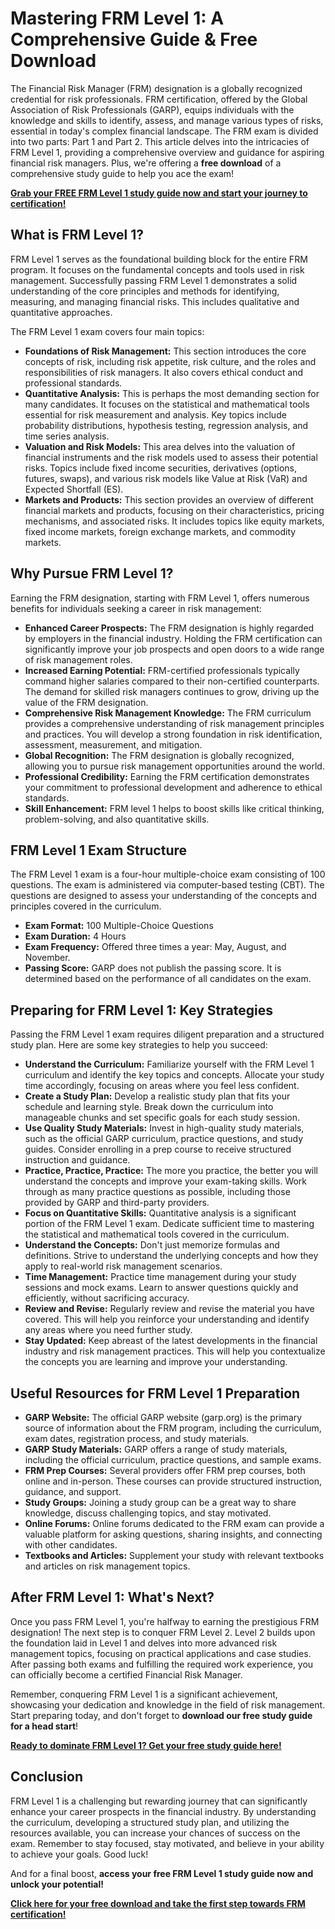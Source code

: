 # Mastering FRM Level 1: A Comprehensive Guide & Free Download

The Financial Risk Manager (FRM) designation is a globally recognized credential for risk professionals. FRM certification, offered by the Global Association of Risk Professionals (GARP), equips individuals with the knowledge and skills to identify, assess, and manage various types of risks, essential in today's complex financial landscape. The FRM exam is divided into two parts: Part 1 and Part 2. This article delves into the intricacies of FRM Level 1, providing a comprehensive overview and guidance for aspiring financial risk managers. Plus, we're offering a **free download** of a comprehensive study guide to help you ace the exam!

[**Grab your FREE FRM Level 1 study guide now and start your journey to certification!**](https://udemywork.com/frm-level-1)

## What is FRM Level 1?

FRM Level 1 serves as the foundational building block for the entire FRM program. It focuses on the fundamental concepts and tools used in risk management. Successfully passing FRM Level 1 demonstrates a solid understanding of the core principles and methods for identifying, measuring, and managing financial risks. This includes qualitative and quantitative approaches.

The FRM Level 1 exam covers four main topics:

*   **Foundations of Risk Management:** This section introduces the core concepts of risk, including risk appetite, risk culture, and the roles and responsibilities of risk managers. It also covers ethical conduct and professional standards.
*   **Quantitative Analysis:** This is perhaps the most demanding section for many candidates. It focuses on the statistical and mathematical tools essential for risk measurement and analysis. Key topics include probability distributions, hypothesis testing, regression analysis, and time series analysis.
*   **Valuation and Risk Models:** This area delves into the valuation of financial instruments and the risk models used to assess their potential risks. Topics include fixed income securities, derivatives (options, futures, swaps), and various risk models like Value at Risk (VaR) and Expected Shortfall (ES).
*   **Markets and Products:** This section provides an overview of different financial markets and products, focusing on their characteristics, pricing mechanisms, and associated risks. It includes topics like equity markets, fixed income markets, foreign exchange markets, and commodity markets.

## Why Pursue FRM Level 1?

Earning the FRM designation, starting with FRM Level 1, offers numerous benefits for individuals seeking a career in risk management:

*   **Enhanced Career Prospects:** The FRM designation is highly regarded by employers in the financial industry. Holding the FRM certification can significantly improve your job prospects and open doors to a wide range of risk management roles.
*   **Increased Earning Potential:** FRM-certified professionals typically command higher salaries compared to their non-certified counterparts. The demand for skilled risk managers continues to grow, driving up the value of the FRM designation.
*   **Comprehensive Risk Management Knowledge:** The FRM curriculum provides a comprehensive understanding of risk management principles and practices. You will develop a strong foundation in risk identification, assessment, measurement, and mitigation.
*   **Global Recognition:** The FRM designation is globally recognized, allowing you to pursue risk management opportunities around the world.
*   **Professional Credibility:** Earning the FRM certification demonstrates your commitment to professional development and adherence to ethical standards.
*   **Skill Enhancement:** FRM level 1 helps to boost skills like critical thinking, problem-solving, and also quantitative skills.

## FRM Level 1 Exam Structure

The FRM Level 1 exam is a four-hour multiple-choice exam consisting of 100 questions. The exam is administered via computer-based testing (CBT). The questions are designed to assess your understanding of the concepts and principles covered in the curriculum.

*   **Exam Format:** 100 Multiple-Choice Questions
*   **Exam Duration:** 4 Hours
*   **Exam Frequency:** Offered three times a year: May, August, and November.
*   **Passing Score:** GARP does not publish the passing score. It is determined based on the performance of all candidates on the exam.

## Preparing for FRM Level 1: Key Strategies

Passing the FRM Level 1 exam requires diligent preparation and a structured study plan. Here are some key strategies to help you succeed:

*   **Understand the Curriculum:** Familiarize yourself with the FRM Level 1 curriculum and identify the key topics and concepts. Allocate your study time accordingly, focusing on areas where you feel less confident.
*   **Create a Study Plan:** Develop a realistic study plan that fits your schedule and learning style. Break down the curriculum into manageable chunks and set specific goals for each study session.
*   **Use Quality Study Materials:** Invest in high-quality study materials, such as the official GARP curriculum, practice questions, and study guides. Consider enrolling in a prep course to receive structured instruction and guidance.
*   **Practice, Practice, Practice:** The more you practice, the better you will understand the concepts and improve your exam-taking skills. Work through as many practice questions as possible, including those provided by GARP and third-party providers.
*   **Focus on Quantitative Skills:** Quantitative analysis is a significant portion of the FRM Level 1 exam. Dedicate sufficient time to mastering the statistical and mathematical tools covered in the curriculum.
*   **Understand the Concepts:** Don't just memorize formulas and definitions. Strive to understand the underlying concepts and how they apply to real-world risk management scenarios.
*   **Time Management:** Practice time management during your study sessions and mock exams. Learn to answer questions quickly and efficiently, without sacrificing accuracy.
*   **Review and Revise:** Regularly review and revise the material you have covered. This will help you reinforce your understanding and identify any areas where you need further study.
*   **Stay Updated:** Keep abreast of the latest developments in the financial industry and risk management practices. This will help you contextualize the concepts you are learning and improve your understanding.

## Useful Resources for FRM Level 1 Preparation

*   **GARP Website:** The official GARP website (garp.org) is the primary source of information about the FRM program, including the curriculum, exam dates, registration process, and study materials.
*   **GARP Study Materials:** GARP offers a range of study materials, including the official curriculum, practice questions, and sample exams.
*   **FRM Prep Courses:** Several providers offer FRM prep courses, both online and in-person. These courses can provide structured instruction, guidance, and support.
*   **Study Groups:** Joining a study group can be a great way to share knowledge, discuss challenging topics, and stay motivated.
*   **Online Forums:** Online forums dedicated to the FRM exam can provide a valuable platform for asking questions, sharing insights, and connecting with other candidates.
*   **Textbooks and Articles:** Supplement your study with relevant textbooks and articles on risk management topics.

## After FRM Level 1: What's Next?

Once you pass FRM Level 1, you're halfway to earning the prestigious FRM designation! The next step is to conquer FRM Level 2. Level 2 builds upon the foundation laid in Level 1 and delves into more advanced risk management topics, focusing on practical applications and case studies. After passing both exams and fulfilling the required work experience, you can officially become a certified Financial Risk Manager.

Remember, conquering FRM Level 1 is a significant achievement, showcasing your dedication and knowledge in the field of risk management. Start preparing today, and don't forget to **download our free study guide for a head start**!

[**Ready to dominate FRM Level 1? Get your free study guide here!**](https://udemywork.com/frm-level-1)

## Conclusion

FRM Level 1 is a challenging but rewarding journey that can significantly enhance your career prospects in the financial industry. By understanding the curriculum, developing a structured study plan, and utilizing the resources available, you can increase your chances of success on the exam. Remember to stay focused, stay motivated, and believe in your ability to achieve your goals. Good luck!

And for a final boost, **access your free FRM Level 1 study guide now and unlock your potential!**

[**Click here for your free download and take the first step towards FRM certification!**](https://udemywork.com/frm-level-1)
